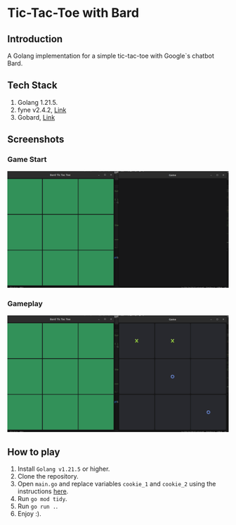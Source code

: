 # Tic-Tac-Toe with Bard
## Introduction
A Golang implementation for a simple tic-tac-toe with Google`s chatbot Bard. 
## Tech Stack
1. Golang 1.21.5.
2. fyne v2.4.2, [Link](https://fyne.io/)
3. Gobard, [Link](https://github.com/aquasecurity/gobard)
## Screenshots
### Game Start
![Start](resources/Sc_1.png)
### Gameplay
![Game](resources/Sc_3.png)
## How to play
1. Install `Golang v1.21.5` or higher.
2. Clone the repository.
3. Open `main.go` and replace variables `cookie_1` and `cookie_2` using the instructions [here](https://github.com/aquasecurity/gobard?tab=readme-ov-file#obtain-a-bard-cookie).
4. Run `go mod tidy`.
5. Run `go run .`.
6. Enjoy :). 
